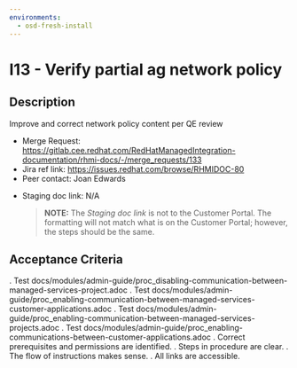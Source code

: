 ```yaml
---
environments:
  - osd-fresh-install
---
```


# I13 - Verify partial ag network policy

## Description

Improve and correct network policy content per QE review

- Merge Request: https://gitlab.cee.redhat.com/RedHatManagedIntegration-documentation/rhmi-docs/-/merge_requests/133
- Jira ref link: https://issues.redhat.com/browse/RHMIDOC-80
- Peer contact: Joan Edwards

* Staging doc link: N/A
  > **NOTE:** The _Staging doc link_ is not to the Customer Portal. The formatting will not match what is on the Customer Portal; however, the steps should be the same.

## Acceptance Criteria

. Test docs/modules/admin-guide/proc_disabling-communication-between-managed-services-project.adoc
. Test docs/modules/admin-guide/proc_enabling-communication-between-managed-services-customer-applications.adoc
. Test docs/modules/admin-guide/proc_enabling-communication-between-managed-services-projects.adoc
. Test docs/modules/admin-guide/proc_enabling-communications-between-customer-applications.adoc
. Correct prerequisites and permissions are identified.
. Steps in procedure are clear.
. The flow of instructions makes sense.
. All links are accessible.
